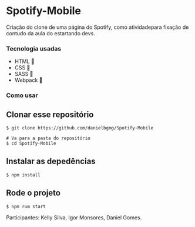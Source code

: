 # Spotify-Mobile

Criação do clone de uma página do Spotify, como atividadepara fixação de contudo da aula do estartando devs.

### Tecnologia usadas
 * HTML 🚀
 * CSS 🚀
 * SASS 🚀
 * Webpack 🚀

### Como usar

## Clonar esse repositório

```
$ git clone https://github.com/danielbgmg/Spotify-Mobile

# Va para a pasta do repositório
$ cd Spotify-Mobile
```

## Instalar as depedências

```
$ npm install
```

## Rode o projeto 

```
$ npm rum start
```



Participantes: Kelly Silva, Igor Monsores, Daniel Gomes.